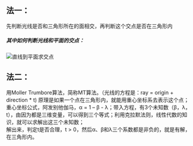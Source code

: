 ## 法一：
先判断光线是否和三角形所在的面相交，再判断这个交点是否在三角形内
##### 其中如何判断光线和平面的交点：
![直线到平面求交点](/imgs/直线到平面求交点.png)


## 法二：
用Moller Trumbore算法，简称MT算法。（光线的方程是：ray = origin + direction * t) 原理是如果一个点在三角形内，就能用重心坐标系去表示这个点；  
重心坐标公式，阿发别他伽马，α = 1 – β - λ；带入方程，有3个未知数（β，λ，t），由因为都是三维变量，可以得到三个等式；利用克拉默法则，线性代数的知识，就可以求解出这三个未知数；  
解出来，判定t是否合理，t > 0，然后α、β和λ三个系数都是非负的，就是有解，在三角形内。  
